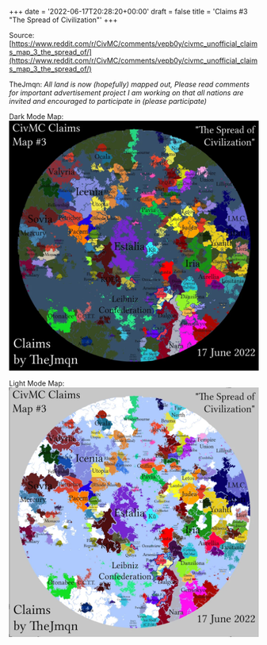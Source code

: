 +++
date = '2022-06-17T20:28:20+00:00'
draft = false
title = 'Claims #3 "The Spread of Civilization"'
+++

Source: [https://www.reddit.com/r/CivMC/comments/vepb0y/civmc_unofficial_claims_map_3_the_spread_of/](https://www.reddit.com/r/CivMC/comments/vepb0y/civmc_unofficial_claims_map_3_the_spread_of/)

TheJmqn: *All land is now (hopefully) mapped out, Please read comments for important advertisement project I am working on that all nations are invited and encouraged to participate in (please participate)*

Dark Mode Map:
[![Claims #3](https://raw.githubusercontent.com/CivMC-Map-Archive/civmc-map-archive.github.io/refs/heads/main/static/images/CivMC-Claims-3.webp)](https://raw.githubusercontent.com/CivMC-Map-Archive/civmc-map-archive.github.io/refs/heads/main/static/images/CivMC-Claims-3.webp)

Light Mode Map:
[![Claims #3 Light](https://raw.githubusercontent.com/CivMC-Map-Archive/civmc-map-archive.github.io/refs/heads/main/static/images/CivMC-Claims-3-Light.webp)](https://raw.githubusercontent.com/CivMC-Map-Archive/civmc-map-archive.github.io/refs/heads/main/static/images/CivMC-Claims-3-Light.webp)
